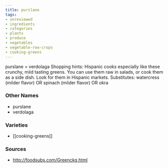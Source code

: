 ```yaml
---
title: purslane
tags:
- unreviewed
- ingredients
- categories
- plants
- produce
- vegetables
- vegetable-row-crops
- cooking-greens
---
```

purslane = verdolaga Shopping hints: Hispanic cooks especially like these crunchy, mild tasting greens. You can use them raw in salads, or cook them as a side dish. Look for them in Hispanic markets. Substitutes: watercress (milder flavor) OR spinach (milder flavor) OR okra

### Other Names

* purslane
* verdolaga

### Varieties

* [[cooking-greens]]

### Sources
* http://foodsubs.com/Greenckg.html
